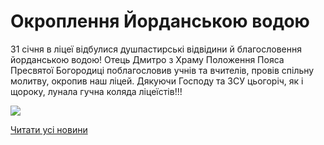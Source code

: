 # Окроплення Йорданською водою

31 січня в ліцеї відбулися душпастирські відвідини й благословення йорданською водою! Отець Дмитро з Храму Положення Пояса Пресвятої Богородиці поблагословив учнів та вчителів, провів спільну молитву, окропив наш ліцей. Дякуючи Господу та ЗСУ цьогоріч, як і щороку, лунала гучна коляда ліцеїстів!!!


![](/images/blog/окроплення-йорданською-водою/photo_2023-02-01_11-53-26.jpg)


[Читати усі новини](/news)

